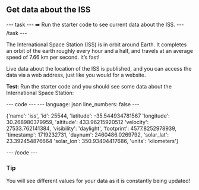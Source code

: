 <h2 class="c-project-heading--task">Get data about the ISS</h2>
--- task ---
➡️ Run the starter code to see current data about the ISS.
--- /task --- 

The International Space Station (ISS) is in orbit around Earth. It completes an orbit of the earth roughly every hour and a half, and travels at an average speed of 7.66 km per second. It’s fast!

Live data about the location of the ISS is published, and you can access the data via a web address, just like you would for a website.

**Test:** Run the starter code and you should see some data about  the International Space Station:

<div class="c-project-code">
--- code ---
---
language: json
line_numbers: false
---

{'name': 'iss', 'id': 25544, 'latitude': -35.544934781567
'longitude': 30.268980379959, 'altitude': 433.96215920512
'velocity': 27533.762141384, 'visibility': 'daylight',
'footprint': 4577.8252978939, 'timestamp': 1719232731, 
'daynum': 2460486.0269792, 'solar_lat': 23.392454876664
'solar_lon': 350.93404417686, 'units': 'kilometers'}

--- /code ---
</div>


<div class="c-project-callout c-project-callout--tip">

### Tip
You will see different values for your data as it is constantly being updated!

</div>
